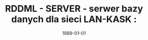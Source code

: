 ---
# Documentation: https://wowchemy.com/docs/managing-content/

title: 'RDDML - SERVER - serwer bazy danych dla sieci LAN-KASK :'
subtitle: ''
summary: ''
authors:
- Leszek Borzemski
- Jerzy Kisilewicz
- sas
- Arkadiusz Wądrzyk
tags: []
categories: []
date: '1989-01-01'
lastmod: 2022-10-07T05:44:58Z
featured: false
draft: false

# Featured image
# To use, add an image named `featured.jpg/png` to your page's folder.
# Focal points: Smart, Center, TopLeft, Top, TopRight, Left, Right, BottomLeft, Bottom, BottomRight.
image:
  caption: ''
  focal_point: ''
  preview_only: false

# Projects (optional).
#   Associate this post with one or more of your projects.
#   Simply enter your project's folder or file name without extension.
#   E.g. `projects = ["internal-project"]` references `content/project/deep-learning/index.md`.
#   Otherwise, set `projects = []`.
projects: []
publishDate: '2022-10-07T05:44:56.884103Z'
publication_types:
- '4'
abstract: ''
publication: ''
---
